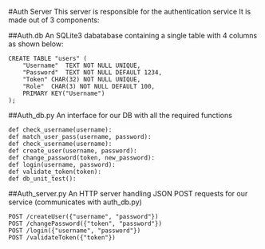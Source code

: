 #Auth Server
This server is responsible for the authentication service
It is made out of 3 components:

##Auth.db
An SQLite3 dabatabase containing a single table with 4 columns as shown below:
```
CREATE TABLE "users" (
	"Username"	TEXT NOT NULL UNIQUE,
	"Password"	TEXT NOT NULL DEFAULT 1234,
	"Token"	CHAR(32) NOT NULL UNIQUE,
	"Role"	CHAR(3) NOT NULL DEFAULT 100,
	PRIMARY KEY("Username")
);
```

##Auth_db.py
An interface for our DB with all the required functions
```
def check_username(username):
def match_user_pass(username, password):
def check_username(username):
def create_user(username, password):
def change_password(token, new_password):
def login(username, password):
def validate_token(token):
def db_unit_test():
```

##Auth_server.py
An HTTP server handling JSON POST requests for our service (communicates with auth_db.py)
```
POST /createUser({"username", "password"})
POST /changePassword({"token", "password"})
POST /login({"username", "password"})
POST /validateToken({"token"})
```
